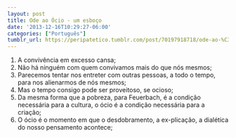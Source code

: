 ```yaml
---
layout: post
title: Ode ao Ócio - um esboço
date: '2013-12-16T10:29:27-06:00'
categories: ["Português"]
tumblr_url: https://peripatetico.tumblr.com/post/70197918718/ode-ao-%C3%B3cio-um-esbo%C3%A7o
---
```

1. A convivência em excesso cansa;
2. Não há ninguém com quem convivamos mais do que nós mesmos;
3. Parecemos tentar nos entreter com outras pessoas, a todo o tempo, para nos alienarmos de nós mesmos;
4. Mas o tempo consigo pode ser proveitoso, se ocioso;
5. Da mesma forma que a pobreza, para Feuerbach, é a condição necessária para a cultura, o ócio é a condição necessária para a criação;
6. O ócio é o momento em que o desdobramento, a ex-plicação, a dialética do nosso pensamento acontece;

